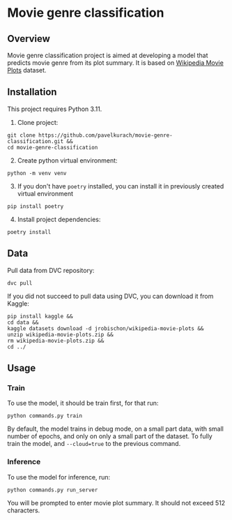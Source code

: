 # Movie genre classification

## Overview

Movie genre classification project is aimed at developing a model that predicts movie genre from its plot summary.
It is based on [Wikipedia Movie Plots](https://www.kaggle.com/datasets/jrobischon/wikipedia-movie-plots) dataset.

## Installation

This project requires Python 3.11.

1. Clone project:

```shell
git clone https://github.com/pavelkurach/movie-genre-classification.git &&
cd movie-genre-classification
```

2. Create python virtual environment:

```shell
python -m venv venv
```

3. If you don't have `poetry` installed, you can install it in previously created virtual environment

```shell
pip install poetry
```

4. Install project dependencies:

```shell
poetry install
```

## Data 

Pull data from DVC repository:

```shell
dvc pull
```

If you did not succeed to pull data using DVC, you can download it from Kaggle:

```shell
pip install kaggle &&
cd data &&
kaggle datasets download -d jrobischon/wikipedia-movie-plots &&
unzip wikipedia-movie-plots.zip &&
rm wikipedia-movie-plots.zip &&
cd ../
```

## Usage

### Train

To use the model, it should be train first, for that run:

```shell
python commands.py train
```

By default, the model trains in debug mode, on a small part data, with small number of epochs, and only on only a small part of the dataset.
To fully train the model, and `--cloud=true` to the previous command.

### Inference

To use the model for inference, run:

```shell
python commands.py run_server
```

You will be prompted to enter movie plot summary. It should not exceed 512 characters.
